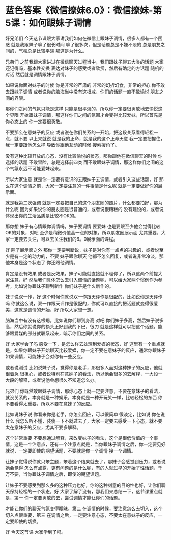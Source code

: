 # 蓝色答案《微信撩妹6.0》：微信撩妹-第5课：如何跟妹子调情

好兄弟们 今天这节课跟大家讲我们如何在微信上跟妹子调情，很多人都有一个困惑 就是我跟妹子聊了很长时间 聊了很多次，但是话题总是不嫌不淡的 总是朋友之间的，气氛总是比较平淡 那这是为什么。

兄弟们 之前我跟大家讲过在微信聊天过程当中，我们跟妹子聊五大类的话题 大家还记得吗，基本性交换 表达对妹子的感受或者欣赏，然后有确定的方话题 随机的对话 然后就是调情跟妹子调情。

如果说你面对妹子的时候 你是非常的严肃的 非常的幻折幻食，非常的担心 你不敢去跟妹子调情 或者说你的脑海当中没有这根咸，你们的话题一直不敢愉悦 朋友之间的界限。

那你们之间的气氛只能是这样 只能是很平淡的，所以你一定要很勇敢地去愉悦这个界限 开始跟妹子调情，那这样你们之间的氛围才会变得比较爱妹，所以首先是你心态上的 你一定要很勇敢。

不要那么在意妹子的反应 或者说在你们关系的一开始，把这段关系看得轻松一点，就不要 以上来就说 就是我的正命，就是我的这个正命天意 我一定要把握住，我一定要跟他怎么样 导致你跟他互动的时候 搜索搜角了。

没有这种比较开放的心态，没有比较愉悦的状态，那你跟他在微信聊天的时候 你选择的话题 不敢冒险，总是选择前四类 而不敢跟妹子调情，那这样你们之间的这个气氛永远不可能爱妹起来。

所以大家注意 就是你一定要有意识的去跟妹子去调情，或者引入这些话题，好 那么在这个调情之前，大家一定要注意的一件事情是什么呢 就是一定要做好你的展示面。

就是我第二次强调 就是一定要把自己的这个朋友圈的照片，什么都要拍好，那为什么呢 因为如果说你的朋友圈是很普通的，或者说很糟糕的 没有建设的，或者说体现出你的生活品质是比较不OK的。

那你想 妹子有心情跟你调情吗，妹子要调情 要爱妹 也是要跟至少他会觉得比较OK的对象，对吧 至少是稍微价值高一点的对象，所以朋友圈展示面 尤其重要，大家一定要去关注，可以去关注我们的6。0展示面的课程。

好 除了展示面之外 那你一定要判断说，妹子是对你有一点点的兴趣的，或者说至少是有一定的动力的，不要 妹子跟你聊天 他都不怎么回复，或者说非常冷淡，那 他本身是这个状态了 你还跟他调情。

肯定是没有效果 或者是反效果，妹子可能就直接就不理你了，所以这两个前提大家注意，好 然后我们具体怎么去引入调情的话题呢，可以给大家两个惯例作为参考，比如说你跟妹子聊到新作 你们妹子是什么新作的。

妹子说双一作，好 这个时候你就说双一作跟天评作是很配的，比如说你是天评作吗 你就这么说，双一作跟天评作是很配的，你就可以直接的把话题就变得很爱美，这就是调情的开始，好 所以大家想一想。

脑海当中有没有这根蝎，比如说你们聊到身高 对吧 你们妹子多高，然后妹子说多高，然后你就说你的额头正好到我的下巴，很刀 就是这样就可以把这个话题，能够跟爱媒的部分就联系起来，暗示你们之间的关系。

好 大家学会了吗 感受一下，是怎么样去处理到爱媒的状态，好 这里有一个重点就是，如果你跟妹子开始聊天比较爱媒，你一定不要在意妹子的反应，通常你跟妹子如果调情，可能妹子会对你有一些反应。

或者说测试 比如说妹子说，觉得你是老手，那很多人面对这种妹子的反应，他就很着急 很担心，或者说特别在意妹子的看法，所以他会很多的去解释，一大段一大段的解释，或者说他会想很久不知道怎么办。

兄弟们 你既然敢跟妹子调情，那你心态上就一定要注意，不要在意妹子的看法，就没关系的，本身就是一种娱乐，本身就是一种开玩笑一样，比较轻松的东西 你不要看得太重要，所以不要在意妹子的反应。

比如说妹子说 你看来你是老手，你怎么回应，可以很简单 很淡定，比如说 你在说什么 我怎么听不懂，装傻一下不就过去了，大家一定要去感受一下心态，就不要太在意妹子的反应，尤其不要多解释。

这个非常重要 不要想通过解释，来改变妹子的看法，这个是很低价值的一个事情，这是一个注意点，还有一个注意点就是，当你跟妹子调情之后，你一定要见好就说，一定要即使的期望话题，不要就是你一个调情 接一个调情。

让妹子觉得说你就只笨主题，笨着这个结果就去了，那妹子会感觉到压力，或者说她会觉得 怎么有点露，更有问题的是什么呢，有的人就过早的开始了性话题，千万不要，当你跟妹子调情之后，即使的期望话题。

让妹子不要感受到那么多的这种压力也好，你的这种刻意的目的性也好，让你们聊天保持轻松的一个状态，好 大家了解了没有，那我们来总结一下，这节课重点就是，第一 你一定要勇敢的去，尝试调情才能让你们的话题。

才能让你们的聊天气氛变得曖昧，第二 在调情的时候，要注意怎么去切入，这个切入点很重要，第三 在调情之后，一定要注意心态，不要太在意妹子的反应，一定要即使的切换。

好 今天这节课 大家学到了吗。